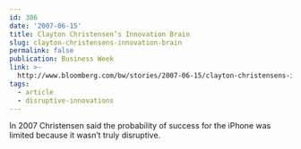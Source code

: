 ```yaml
---
id: 306
date: '2007-06-15'
title: Clayton Christensen’s Innovation Brain
slug: clayton-christensens-innovation-brain
permalink: false
publication: Business Week
link: >-
  http://www.bloomberg.com/bw/stories/2007-06-15/clayton-christensens-innovation-brainbusinessweek-business-news-stock-market-and-financial-advice
tags:
  - article
  - disruptive-innovations
---
```

In 2007 Christensen said the probability of success for the iPhone was limited because it wasn’t truly disruptive.
